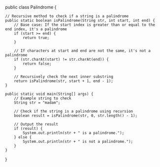 public class Palindrome {
    
    // Recursive method to check if a string is a palindrome
    public static boolean isPalindrome(String str, int start, int end) {
        // Base case: If the start index is greater than or equal to the end index, it's a palindrome
        if (start >= end) {
            return true;
        }
        
        // If characters at start and end are not the same, it's not a palindrome
        if (str.charAt(start) != str.charAt(end)) {
            return false;
        }
        
        // Recursively check the next inner substring
        return isPalindrome(str, start + 1, end - 1);
    }
    
    public static void main(String[] args) {
        // Example string to check
        String str = "madam";
        
        // Check if the string is a palindrome using recursion
        boolean result = isPalindrome(str, 0, str.length() - 1);
        
        // Output the result
        if (result) {
            System.out.println(str + " is a palindrome.");
        } else {
            System.out.println(str + " is not a palindrome.");
        }
    }
}
